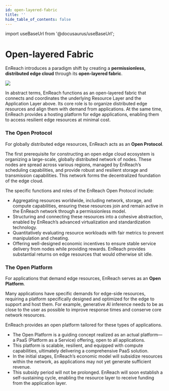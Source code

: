 ```yaml
---
id: open-layered-fabric
title: ''
hide_table_of_contents: false
---
```

import useBaseUrl from '@docusaurus/useBaseUrl';

# Open-layered Fabric

EnReach introduces a paradigm shift by creating a **permissionless, distributed edge cloud** through its **open-layered fabric**. &#x20;

<div style={{textAlign: 'center'}}>
  <img src={useBaseUrl('/img/introduction/openlayer_fabric.png')} style={{maxWidth: '800'}} />
</div>

In abstract terms, EnReach functions as an open-layered fabric that connects and coordinates the underlying Resource Layer and the Application Layer above. Its core role is to organize distributed edge resources and align them with demand from applications. At the same time, EnReach provides a hosting platform for edge applications, enabling them to access resilient edge resources at minimal cost.

### The Open Protocol

For globally distributed edge resources, EnReach acts as an **Open Protocol**.

The first prerequisite for constructing an open edge cloud ecosystem is organizing a large-scale, globally distributed network of nodes. These nodes are spread across various regions, managed by EnReach’s scheduling capabilities, and provide robust and resilient storage and transmission capabilities. This network forms the decentralized foundation of the edge cloud.

The specific functions and roles of the EnReach Open Protocol include:

* Aggregating resources worldwide, including network, storage, and compute capabilities, ensuring these resources join and remain active in the EnReach network through a permissionless model.
* Structuring and connecting these resources into a cohesive abstraction, enabled by EnReach’s advanced virtualization and standardization technology.
* Quantitatively evaluating resource workloads with fair metrics to prevent manipulation and cheating.
* Offering well-designed economic incentives to ensure stable service delivery from nodes while providing rewards. EnReach provides substantial returns on edge resources that would otherwise sit idle.

### The Open Platform

For applications that demand edge resources, EnReach serves as an **Open Platform**.

Many applications have specific demands for edge-side resources, requiring a platform specifically designed and optimized for the edge to support and host them. For example, generative AI inference needs to be as close to the user as possible to improve response times and conserve core network resources.

EnReach provides an open platform tailored for these types of applications.

* The Open Platform is a guiding concept realized as an actual platform—a PaaS (Platform as a Service) offering, open to all applications.
* This platform is scalable, resilient, and equipped with compute capabilities, ultimately delivering a comprehensive PaaS solution.
* In the initial stages, EnReach’s economic model will subsidize resources within the network, as applications may not yet generate sufficient revenue.
* This subsidy period will not be prolonged. EnReach will soon establish a self-sustaining cycle, enabling the resource layer to receive funding from the application layer.
